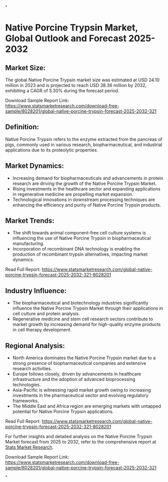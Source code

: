 "<html>
<body>
<h1>Native Porcine Trypsin Market, Global Outlook and Forecast 2025-2032</h1>

<h2>Market Size:</h2>
<p>The global Native Porcine Trypsin market size was estimated at USD 24.10 million in 2023 and is projected to reach USD 38.36 million by 2032, exhibiting a CAGR of 5.30% during the forecast period.</p>
<p>Download Sample Report Link: <a href='https://www.statsmarketresearch.com/download-free-sample/8028201/global-native-porcine-trypsin-forecast-2025-2032-321'>https://www.statsmarketresearch.com/download-free-sample/8028201/global-native-porcine-trypsin-forecast-2025-2032-321</a></p>

<h2>Definition:</h2>
<p>Native Porcine Trypsin refers to the enzyme extracted from the pancreas of pigs, commonly used in various research, biopharmaceutical, and industrial applications due to its proteolytic properties.</p>

<h2>Market Dynamics:</h2>
<ul>
<li>Increasing demand for biopharmaceuticals and advancements in protein research are driving the growth of the Native Porcine Trypsin Market.</li>
<li>Rising investments in the healthcare sector and expanding applications in regenerative medicine are propelling market expansion.</li>
<li>Technological innovations in downstream processing techniques are enhancing the efficiency and purity of Native Porcine Trypsin products.</li>
</ul>

<h2>Market Trends:</h2>
<ul>
<li>The shift towards animal component-free cell culture systems is influencing the use of Native Porcine Trypsin in biopharmaceutical manufacturing.</li>
<li>Incorporation of recombinant DNA technology is enabling the production of recombinant trypsin alternatives, impacting market dynamics.</li>
</ul>
<p>Read Full Report: <a href='https://www.statsmarketresearch.com/global-native-porcine-trypsin-forecast-2025-2032-321-8028201'>https://www.statsmarketresearch.com/global-native-porcine-trypsin-forecast-2025-2032-321-8028201</a></p>

<h2>Industry Influence:</h2>
<ul>
<li>The biopharmaceutical and biotechnology industries significantly influence the Native Porcine Trypsin Market through their applications in cell culture and protein analysis.</li>
<li>Regenerative medicine and stem cell research sectors contribute to market growth by increasing demand for high-quality enzyme products in cell therapy development.</li>
</ul>

<h2>Regional Analysis:</h2>
<ul>
<li>North America dominates the Native Porcine Trypsin market due to a strong presence of biopharmaceutical companies and extensive research activities.</li>
<li>Europe follows closely, driven by advancements in healthcare infrastructure and the adoption of advanced bioprocessing technologies.</li>
<li>Asia-Pacific is witnessing rapid market growth owing to increasing investments in the pharmaceutical sector and evolving regulatory frameworks.</li>
<li>The Middle East and Africa region are emerging markets with untapped potential for Native Porcine Trypsin applications.</li>
</ul>
<p>Read Full Report: <a href='https://www.statsmarketresearch.com/global-native-porcine-trypsin-forecast-2025-2032-321-8028201'>https://www.statsmarketresearch.com/global-native-porcine-trypsin-forecast-2025-2032-321-8028201</a></p>

<p>For further insights and detailed analysis on the Native Porcine Trypsin Market forecast from 2025 to 2032, refer to the comprehensive report at <a href='https://www.statsmarketresearch.com/global-native-porcine-trypsin-forecast-2025-2032-321-8028201'>Stats Market Research</a>.</p>
<p>Download Sample Report Link: <a href='https://www.statsmarketresearch.com/download-free-sample/8028201/global-native-porcine-trypsin-forecast-2025-2032-321'>https://www.statsmarketresearch.com/download-free-sample/8028201/global-native-porcine-trypsin-forecast-2025-2032-321</a></p>
</body>
</html>"
